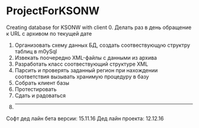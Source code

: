 # ProjectForKSONW
Creating database for KSONW with client
0.	Делать раз в день обращение к URL с архивом по текущей дате
1.	Организовать схему данных БД, создать соотвествующую структру таблиц в m0ySql
2.	Извекать поочередно XML-файлы с данными из архива
3.	Разработать класс соотвествующий структуре XML
4.	Парсить и проверять заданный регион при нахождении соответствия вызывать хранимую процедуру в базу
5.	Собрать клиент базы
6.	Протестировать
7.	Сдать и радоваться
8.	********* 

Софт дед лайн бета версии: 15.11.16
Дед лайн проекта: 12.12.16
